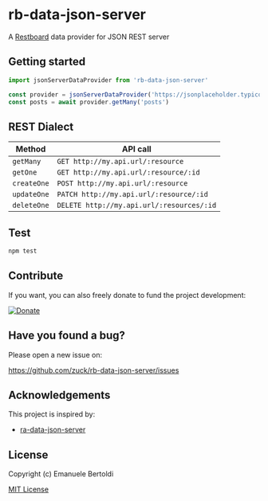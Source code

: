 # rb-data-json-server

A [Restboard](https://github.com/zuck/restboard) data provider for JSON REST server

## Getting started

```js
import jsonServerDataProvider from 'rb-data-json-server'

const provider = jsonServerDataProvider('https://jsonplaceholder.typicode.com')
const posts = await provider.getMany('posts')
```

## REST Dialect

| Method          | API call                                                   |
| --------------- | ---------------------------------------------------------- |
| `getMany`       | `GET http://my.api.url/:resource`                          |
| `getOne`        | `GET http://my.api.url/:resource/:id`                      |
| `createOne`     | `POST http://my.api.url/:resource`                         |
| `updateOne`     | `PATCH http://my.api.url/:resource/:id`                    |
| `deleteOne`     | `DELETE http://my.api.url/:resources/:id`                  |

## Test

```bash
npm test
```

## Contribute

If you want, you can also freely donate to fund the project development:

[![Donate](https://www.paypalobjects.com/en_US/i/btn/btn_donate_SM.gif)](https://paypal.me/EBertoldi)

## Have you found a bug?

Please open a new issue on:

https://github.com/zuck/rb-data-json-server/issues

## Acknowledgements

This project is inspired by:

* [ra-data-json-server](https://github.com/marmelab/react-admin/tree/master/packages/ra-data-json-server)

## License

Copyright (c) Emanuele Bertoldi

[MIT License](http://en.wikipedia.org/wiki/MIT_License)
